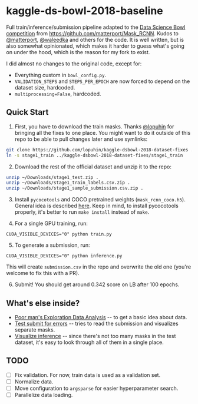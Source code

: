 # kaggle-ds-bowl-2018-baseline

Full train/inference/submission pipeline adapted to the [Data Science Bowl competition](https://www.kaggle.com/c/data-science-bowl-2018/) from https://github.com/matterport/Mask_RCNN. Kudos to [@matterport](https://github.com/matterport), [@waleedka](https://github.com/waleedka) and others for the code. It is well written, but is also somewhat opinionated, which makes it harder to guess what's going on under the hood, which is the reason for my fork to exist.

I did almost no changes to the original code, except for:

* Everything custom in `bowl_config.py`.
* `VALIDATION_STEPS` and `STEPS_PER_EPOCH` are now forced to depend on the dataset size, hardcoded.
* `multiprocessing=False`, hardcoded.

## Quick Start

1. First, you have to download the train masks. Thanks [@lopuhin](https://github.com/lopuhin/) for bringing all the fixes to one place. You might want to do it outside of this repo to be able to pull changes later and use symlinks:

```bash
git clone https://github.com/lopuhin/kaggle-dsbowl-2018-dataset-fixes ../kaggle-dsbowl-2018-dataset-fixes
ln -s stage1_train ../kaggle-dsbowl-2018-dataset-fixes/stage1_train
```

2. Download the rest of the official dataset and unzip it to the repo:

```bash
unzip ~/Downloads/stage1_test.zip .
unzip ~/Downloads/stage1_train_labels.csv.zip .
unzip ~/Downloads/stage1_sample_submission.csv.zip .
```

3. Install `pycocotools` and COCO pretrained weights (`mask_rcnn_coco.h5`). General idea is described [here](https://github.com/matterport/Mask_RCNN#installation). Keep in mind, to install pycocotools properly, it's better to run `make install` instead of `make`.

4. For a single GPU training, run:

```
CUDA_VISIBLE_DEVICES="0" python train.py
```

5. To generate a submission, run:

```
CUDA_VISIBLE_DEVICES="0" python inference.py
```

This will create `submission.csv` in the repo and overwrite the old one (you're welcome to fix this with a PR).

6. Submit! You should get around 0.342 score on LB after 100 epochs. 

## What's else inside?

* [Poor man's Exploration Data Analysis](https://github.com/killthekitten/kaggle-ds-bowl-2018-baseline/blob/master/visualize_inference.ipynb) -- to get a basic idea about data.
* [Test submit for errors](https://github.com/killthekitten/kaggle-ds-bowl-2018-baseline/blob/master/test_submission_for_errors.ipynb) -- tries to read the submission and visualizes separate masks.
* [Visualize inference](https://github.com/killthekitten/kaggle-ds-bowl-2018-baseline/blob/master/visualize_inference.ipynb) -- since there's not too many masks in the test dataset, it's easy to look through all of them in a single place.

## TODO

- [ ] Fix validation. For now, train data is used as a validation set.
- [ ] Normalize data.
- [ ] Move configuration to `argsparse` for easier hyperparameter search.
- [ ] Parallelize data loading.
